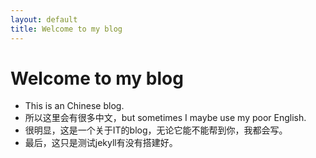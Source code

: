 ```yaml
---
layout: default
title: Welcome to my blog
---
```

# Welcome to my blog
 
* This is an Chinese blog.
* 所以这里会有很多中文，but sometimes I maybe use my poor English.
* 很明显，这是一个关于IT的blog，无论它能不能帮到你，我都会写。
* 最后，这只是测试jekyll有没有搭建好。